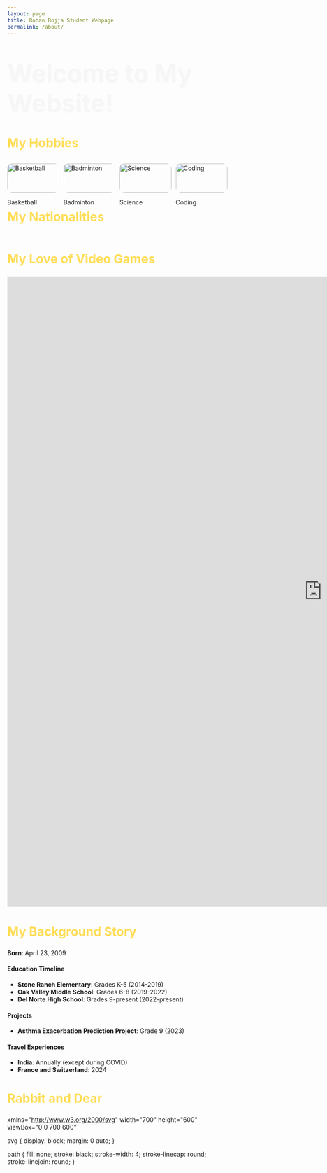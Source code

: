 ```yaml
---
layout: page
title: Rohan Bojja Student Webpage
permalink: /about/
---
```


<link href="https://fonts.googleapis.com/css2?family=Caveat:wght@600&display=swap" rel="stylesheet">
<link href="https://fonts.googleapis.com/css2?family=Raleway:wght@700&display=swap" rel="stylesheet">
<style>

    body {
        background: linear-gradient(135deg, #0f2027, #2c5364, #88d3ce);
        color: white;
        font-family: 'Caveat', 'Courier New', monospace;
        text-align: center;
        margin: 0;
    }

    h1 {
        margin-top: 50px;
        font-family: 'Raleway', sans-serif;
        font-size: 4em;
        text-shadow: 2px 2px 4px rgba(0,0,0,0.5);
    }

    h2 {
        font-family: 'Raleway', sans-serif;
        font-size: 2em;
        color: #ffdd57;
    }

    .description-box {
        margin: 30px auto;
        padding: 10px;
        background: rgba(255, 255, 255, 0.1);
        border-radius: 15px;
        width: 70%;
        max-width: 500px;
        font-size: 1.8em;
        font-family: 'Raleway', sans-serif;
    }

    .icon-container {
        display: flex;
        justify-content: space-evenly;
        margin-top: 30px;
        gap: 10px;
    }

    .icon-item {
        width: 150px;
        transition: transform 0.3s ease;
    }

    .icon-item:hover {
        transform: scale(1.1);
    }

    .flag-container {
        display: flex;
        justify-content: space-around;
        margin-top: 20px;
    }

    .flag-item {
        width: 150px;
        transition: transform 0.3s ease;
    }

    .flag-item:hover {
        transform: scale(1.1);
    }

    img {
        width: 100%;
        height: auto;
        border-radius: 10px;
    }
</style>

<style>
  .fade-in {
    animation: fadeIn 2s forwards;
  }

  @keyframes fadeIn {
    from { opacity: 0; }
    to { opacity: 1; }
  }
</style>

<h1 class="fade-in">Welcome to My Website!</h1>


<h2>My Hobbies</h2>
<div class="icon-container">
    <div class="icon-item">
        <img src="https://upload.wikimedia.org/wikipedia/commons/7/7a/Basketball.png" alt="Basketball" title="Basketball">
        <p>Basketball</p>
    </div>
    <div class="icon-item">
        <img src="https://png.pngtree.com/png-clipart/20201216/original/pngtree-badminton-ball-pie-combination-cartoon-clipart-png-image_5701340.jpg" alt="Badminton" title="Badminton">
        <p>Badminton</p>
    </div>
    <div class="icon-item">
        <img src="https://upload.wikimedia.org/wikipedia/commons/thumb/6/64/Base_pair_GC.svg/282px-Base_pair_GC.svg.png" alt="Science" title="Science">
        <p>Science</p>
    </div>
    <div class="icon-item">
        <img src="https://upload.wikimedia.org/wikipedia/commons/thumb/3/39/C_Hello_World_Program.png/290px-C_Hello_World_Program.png" alt="Coding" title="Coding">
        <p>Coding</p>
    </div>
</div>


<h2>My Nationalities</h2>
<div class="flag-container" id="flagContainer">

</div>

<script>

    var container = document.getElementById("flagContainer");


    var living_in_the_world = [
        {"flag": "https://upload.wikimedia.org/wikipedia/en/thumb/4/41/Flag_of_India.svg/255px-Flag_of_India.svg.png", "greeting": "Namaste", "description": "Indian Flag"},
        {"flag": "https://upload.wikimedia.org/wikipedia/en/thumb/a/a4/Flag_of_the_United_States.svg/255px-Flag_of_the_United_States.svg.png", "greeting": "Hello", "description": "American Flag"}
    ];


    living_in_the_world.forEach(function(item) {
        var flagItem = document.createElement("div");
        flagItem.classList.add("flag-item");
        flagItem.innerHTML = `<img src="${item.flag}" alt="${item.description}" title="${item.greeting}"><p>${item.description}</p>`;
        container.appendChild(flagItem);
    });
</script>

<h2> My Love of Video Games </h2>
<embed src="https://www.nytimes.com/games/connections" style="width:1440; height: 1440;">


<h2>My Background Story</h2>

**Born**: April 23, 2009

#### Education Timeline
- **Stone Ranch Elementary**: Grades K-5 (2014-2019)
- **Oak Valley Middle School**: Grades 6-8 (2019-2022)
- **Del Norte High School**: Grades 9-present (2022-present)

#### Projects
- **Asthma Exacerbation Prediction Project**: Grade 9 (2023)

#### Travel Experiences
- **India**: Annually (except during COVID)
- **France and Switzerland**: 2024


<h2> Rabbit and Dear </h2>

xmlns="http://www.w3.org/2000/svg" width="700" height="600" viewBox="0 0 700 600"
    <path id="path5419" d="m 627.55727,563.46269 -34.09265,-47.72968 39.14342,27.7792 z"/>
    <path id="path4232" d="m 602.30346,512.19745 -8.83884,3.53556 39.14342,27.7792 z"/>
    <path id="path4236" d="m 602.30346,512.19745 -8.83884,3.53556 -1.26268,-35.35533 z"/>
    <path id="path4240" d="m 564.92782,487.19618 28.5368,28.53683 -1.26268,-35.35533 z"/>
    <path id="path4244" d="m 564.92782,487.19618 11.11167,-17.42511 16.16245,10.60661 z"/>
    <path id="path4248" d="m 564.92782,487.19618 11.11167,-17.42511 -22.72842,-7.3236 z"/>
    <path id="path4252" d="m 561.13975,454.11368 14.89974,15.65739 -22.72842,-7.3236 z"/>
    <path id="path4628" d="m 561.13975,454.11368 -6.17169,-8.62832 -1.65699,16.96211 z"/>
    <path id="path4632" d="m 538.28261,426.25654 16.68545,19.22882 -1.65699,16.96211 z"/>
    <path id="path4634" d="m 564.92782,487.19618 -70.67404,-28.1394 59.05729,3.39069 z"/>
    <path id="path4636" d="m 538.49925,425.41047 -44.24547,33.64631 59.05729,3.39069 z"/>
    <path id="path4644" d="m 538.49925,425.41047 -44.24547,33.64631 15.843,-45.89502 z"/>
    <path id="path4646" d="m 435.99925,426.83904 58.25453,32.21774 15.843,-45.89502 z"/>
    <path id="path4648" d="m 435.99925,426.83904 60.75453,-44.56797 13.343,30.89069 z"/>
    <path id="path4656" d="m 435.99925,426.83904 60.75453,-44.56797 -74.51414,21.60498 z"/>
    <path id="path4658" d="m 452.42782,338.9819 44.32596,43.28917 -74.51414,21.60498 z"/>
    <path id="path4660" d="m 452.42782,338.9819 44.32596,43.28917 -10.94271,-34.82359 z"/>
    <path id="path4662" d="m 511.71353,386.12476 -14.95975,-3.85369 -10.94271,-34.82359 z"/>
    <path id="path4672" d="m 452.42782,338.9819 -61.38833,0.43203 31.20015,64.46212 z"/>
    <path id="path4674" d="m 376.71353,406.83904 14.32596,-67.42511 31.20015,64.46212 z"/>
    <path id="path4676" d="m 376.71353,406.83904 -7.10261,29.00346 52.62872,-31.96645 z"/>
    <path id="path4678" d="m 435.28496,425.41047 -65.67404,10.43203 52.62872,-31.96645 z"/>
    <path id="path4688" d="m 376.71353,406.83904 14.32596,-67.42511 -25.22842,-11.25217 z"/>
    <path id="path4690" d="m 376.71353,406.83904 -52.10261,-4.56797 41.20015,-74.10931 z"/>
    <path id="path4692" d="m 376.71353,406.83904 -52.10261,-4.56797 44.05729,34.46212 z"/>
    <path id="path4694" d="m 313.85639,422.55333 10.75453,-20.28226 44.05729,34.46212 z"/>
    <path id="path4704" d="m 318.1421,328.9819 6.46882,73.28917 41.20015,-74.10931 z"/>
    <path id="path4706" d="m 318.1421,328.9819 6.46882,73.28917 -48.08556,-20.53788 z"/>
    <path id="path4708" d="m 313.1421,422.55333 11.46882,-20.28226 -48.08556,-20.53788 z"/>
    <path id="path4729" d="m 313.1421,422.55333 -48.53118,-12.42512 11.91444,-28.39502 z"/>
    <path id="path4731" d="m 318.1421,328.9819 -68.53118,-38.85369 26.91444,91.60498 z"/>
    <path id="path4733" d="m 215.99924,358.26761 33.61168,-68.1394 26.91444,91.60498 z"/>
    <path id="path4735" d="m 215.99924,358.26761 -2.81689,21.8606 63.34301,1.60498 z"/>
    <path id="path4743" d="m 264.57067,410.41047 -51.38832,-30.28226 63.34301,1.60498 z"/>
    <path id="path4747" d="m 264.57067,410.41047 -51.38832,-30.28226 1.20015,17.31927 z"/>
    <path id="path4749" d="m 264.57067,410.41047 -33.53118,16.8606 -16.65699,-29.82359 z"/>
    <path id="path4755" d="m 209.57067,408.9819 21.46882,18.28917 -16.65699,-29.82359 z"/>
    <path id="path4757" d="m 191.71353,396.12476 21.46882,-15.99655 1.20015,17.31927 z"/>
    <path id="path4776" d="m 191.71353,396.12476 21.46882,-15.99655 -42.37128,5.8907 z"/>
    <path id="path4778" d="m 191.71353,396.12476 -12.10261,16.14631 -8.79985,-26.25216 z"/>
    <path id="path4780" d="m 209.57067,408.9819 21.46882,18.28917 -32.37128,3.03355 z"/>
    <path id="path4799" d="m 191.71353,396.12476 -12.10261,16.14631 12.62872,-1.25216 z"/>
    <path id="path4801" d="m 215.99924,358.26761 33.61168,-68.1394 -54.51413,26.60498 z"/>
    <path id="path4818" d="m 197.42781,276.83904 52.18311,13.28917 -54.51413,26.60498 z"/>
    <path id="path4820" d="m 183.85639,428.9819 -4.24547,-16.71083 12.62872,-1.25216 z"/>
    <path id="path4828" d="m 179.57067,388.26761 21.46882,-15.99655 -32.37128,3.03355 z"/>
    <path id="path4830" d="m 183.85639,428.9819 -6.24547,28.28917 10.62872,-10.82359 z"/>


svg {
  display: block;
  margin: 0 auto;
}

path {
  fill: none;
  stroke: black;
  stroke-width: 4;
  stroke-linecap: round;
  stroke-linejoin: round;
}

<script src="https://utteranc.es/client.js"
        repo="Rbojja23/rohan_2025"
        issue-term="title"
        label="blogpost-comment"
        theme="github-light"
        crossorigin="anonymous"
        async>
</script> 

<script>
var paths = [
  {id: '#path5419', d: 'm 574.27172,479 0,-15.65736 -32.82996,4.54569 z'},
  {id: '#path4232', d: 'm 574.27172,479 -23.23351,25.75889 -9.59645,-36.87056 z'},
  {id: '#path4236', d: 'm 506.33896,522.43656 44.69925,-17.67767 -9.59645,-36.87056 z'},
  {id: '#path4240', d: 'm 506.33896,522.43656 18.18275,-51.26524 16.92005,-3.28299 z'},
  {id: '#path4244', d: 'm 545.22983,415.36039 -20.70812,55.81093 16.92005,-3.28299 z'},
  {id: '#path4248', d: 'm 545.22983,415.36039 -20.70812,55.81093 -29.04189,-24.74873 z'},
  {id: '#path4252', d: 'm 506.33896,522.43656 18.18275,-51.26524 -29.86566,-26.49728 z'},
  {id: '#path4628', d: 'm 545.22983,415.36039 -61.77955,-47.7605 12.02954,78.8227 z'},
  {id: '#path4632', d: 'm 506.33896,522.43656 -23.24582,-0.55095 11.56291,-77.21157 z'},
  {id: '#path4634', d: 'm 545.22983,415.36039 -61.77955,-47.7605 46.6724,-16.53444 z'},
  {id: '#path4636', d: 'm 463.08697,427.86039 20.36331,-60.2605 12.02954,78.8227 z'},
  {id: '#path4644', d: 'm 439.55325,458.86513 43.53989,63.02048 11.56291,-77.21157 z'},
  {id: '#path4646', d: 'm 439.55325,458.86513 22.11132,-30.90809 32.99148,16.717 z'},
  {id: '#path4648', d: 'm 439.55325,458.86513 43.53989,63.02048 -78.07995,-18.99728 z'},
  {id: '#path4656', d: 'm 395.26754,536.00799 87.8256,-14.12238 -78.07995,-18.99728 z'},
  {id: '#path4658', d: 'm 395.26754,536.00799 -47.1744,-29.83667 56.92005,-3.28299 z'},
  {id: '#path4660', d: 'm 395.26754,536.00799 -47.1744,-29.83667 -20.22281,21.71701 z'},
  {id: '#path4662', d: 'm 439.55325,458.86513 -30.74582,10.87762 -3.79424,33.14558 z'},
  {id: '#path4672', d: 'm 355.26754,495.2937 53.53989,-25.55095 -3.79424,33.14558 z'},
  {id: '#path4674', d: 'm 355.26754,495.2937 53.53989,-25.55095 -60.9371,8.14558 z'},
  {id: '#path4676', d: 'm 378.83897,465.2937 29.96846,4.44905 -60.9371,8.14558 z'},
  {id: '#path4678', d: 'm 378.83897,465.2937 29.96846,4.44905 -35.9371,-23.99728 z'},
  {id: '#path4688', d: 'm 438.83897,458.15084 -30.03154,11.59191 -35.9371,-23.99728 z'},
  {id: '#path4690', d: 'm 438.83897,458.15084 22.8256,-29.83666 -88.79424,17.43129 z'},
  {id: '#path4692', d: 'm 416.69611,410.2937 44.96846,18.02048 -88.79424,17.43129 z'},
  {id: '#path4694', d: 'm 416.69611,410.2937 44.96846,18.02048 21.20576,-60.42585 z'},
  {id: '#path4704', d: 'm 499.51554,316.07468 -16.06526,51.52521 46.6724,-16.53444 z'},
  {id: '#path4706', d: 'm 499.51554,316.07468 -16.06526,51.52521 -46.89903,-36.53444 z'},
  {id: '#path4708', d: 'm 417.37268,408.93182 66.0776,-41.33193 -46.89903,-36.53444 z'},
  {id: '#path4729', d: 'm 499.51554,316.07468 -33.20812,-40.61765 -29.75617,55.60842 z'},
  {id: '#path4731', d: 'm 400.94411,254.64611 65.36331,20.81092 -29.75617,55.60842 z'},
  {id: '#path4733', d: 'm 400.94411,254.64611 -42.49383,99.38235 78.10097,-22.96301 z'},
  {id: '#path4735', d: 'm 417.37268,413.21754 -58.9224,-59.18908 78.10097,-22.96301 z'},
  {id: '#path4743', d: 'm 417.37268,413.21754 -58.9224,-59.18908 12.38668,89.17985 z'},
  {id: '#path4747', d: 'm 308.08697,438.21754 50.36331,-84.18908 12.38668,89.17985 z'},
  {id: '#path4749', d: 'm 308.08697,438.21754 50.36331,-84.18908 -48.32761,-19.39158 z'},
  {id: '#path4755', d: 'm 400.94411,254.64611 -42.49383,99.38235 2.38668,-65.10587 z'},
  {id: '#path4757', d: 'm 309.51554,333.93182 48.93474,20.09664 2.38668,-65.10587 z'},
  {id: '#path4776', d: 'm 308.08697,438.21754 -26.06526,-84.18908 28.10096,-19.39158 z'},
  {id: '#path4778', d: 'm 309.51554,333.93182 -11.06526,-83.47479 62.38668,38.46556 z'},
  {id: '#path4780', d: 'm 235.22983,324.64611 46.79188,29.38235 28.10096,-19.39158 z'},
  {id: '#path4799', d: 'm 235.22983,324.64611 46.79188,29.38235 -64.75618,47.75128 z'},
  {id: '#path4801', d: 'm 240.94412,431.07468 41.07759,-77.04622 -64.75618,47.75128 z'},
  {id: '#path4818', d: 'm 240.94412,431.07468 41.07759,-77.04622 25.24382,84.89414 z'},
  {id: '#path4820', d: 'm 240.94412,431.07468 24.64902,30.81092 41.67239,-22.963 z'},
  {id: '#path4822', d: 'm 256.65841,508.93182 8.93473,-47.04622 41.67239,-22.963 z'},
  {id: '#path4824', d: 'm 240.94412,431.07468 24.64902,30.81092 -41.18475,24.17986 z'},
  {id: '#path4858', d: 'm 242.37269,498.21754 23.22045,-36.33194 -41.18475,24.17986 z'},
  {id: '#path4860', d: 'm 241.65841,498.21754 23.93473,-36.33194 -9.75618,47.037 z'},
  {id: '#path4862', d: 'm 235.58698,508.57468 -10.70813,34.73949 30.95811,-34.39157 z'},
  {id: '#path4864', d: 'm 249.51555,534.64611 -24.6367,8.66806 30.95811,-34.39157 z'},
  {id: '#path4866', d: 'm 234.8727,508.21754 -9.99385,35.09663 -21.18475,-9.39157 z'},
  {id: '#path4878', d: 'm 235.58698,508.57468 6.43473,-9.54622 13.81525,9.89414 z'},
  {id: '#path4880', d: 'm 235.58698,508.57468 6.43473,-9.54622 -16.18475,-12.963 z'},
  {id: '#path4961', d: 'm 235.58698,508.57468 -37.1367,-12.40336 27.38668,-10.10586 z'},
  {id: '#path5128', d: 'm 235.58698,508.57468 -35.70813,4.02521 -1.18475,-15.82014 z'},
  {id: '#path5130', d: 'm 188.44412,507.50325 11.43473,5.09664 -1.18475,-15.82014 z'},
  {id: '#path5136', d: 'm 400.94411,254.64611 -48.9224,0.81092 8.81525,33.46556 z'},
  {id: '#path5138', d: 'm 296.6584,251.07468 55.36331,4.38235 8.81525,33.46556 z'},
  {id: '#path5140', d: 'm 309.51554,333.93182 -11.06526,-83.47479 -65.47046,74.17985 z'},
  {id: '#path5142', d: 'm 245.94411,238.93182 52.50617,11.52521 -65.47046,74.17985 z'},
  {id: '#path5144', d: 'm 235.22983,324.64611 -40.35098,0.81092 22.38668,76.32271 z'},
  {id: '#path5166', d: 'm 235.22983,324.64611 -40.35098,0.81092 21.67239,-58.67729 z'},
  {id: '#path5168', d: 'm 245.94411,238.93182 -31.06526,30.09664 18.10097,55.60842 z'},
  {id: '#path5170', d: 'm 245.94411,238.93182 -31.06526,30.09664 -15.47046,-40.10587 z'},
  {id: '#path5172', d: 'm 195.22982,329.64611 19.64903,-60.61765 -15.47046,-40.10587 z'},
  {id: '#path5174', d: 'm 195.22982,329.64611 -9.63668,-57.76051 13.81525,-42.96301 z'},
  {id: '#path5176', d: 'm 169.51553,212.50325 16.07761,59.38235 13.81525,-42.96301 z'},
  {id: '#path5186', d: 'm 169.51553,212.50325 16.07761,59.38235 -50.47046,-45.82015 z'},
  {id: '#path5188', d: 'm 169.51553,212.50325 -33.2081,-19.90336 -1.18475,33.46556 z'},
  {id: '#path5190', d: 'm 169.51553,212.50325 -33.2081,-19.90336 30.24382,-10.82015 z'},
  {id: '#path5200', d: 'm 169.51553,212.50325 28.93476,13.66807 -31.89904,-44.39158 z'},
  {id: '#path5202', d: 'm 213.08696,196.78896 -14.63667,29.38236 -31.89904,-44.39158 z'},
  {id: '#path5204', d: 'm 213.08696,196.78896 -7.49381,-37.7605 -39.0419,22.75128 z'},
  {id: '#path5206', d: 'm 213.08696,196.78896 -7.49381,-37.7605 31.67239,45.60842 z'},
  {id: '#path5208', d: 'm 213.08696,196.78896 -14.63667,29.38236 38.81525,-19.39158 z'},
  {id: '#path5258', d: 'm 213.08696,196.78896 -7.49381,-37.7605 31.67239,45.60842 z'},
  {id: '#path5260', d: 'm 255.9441,158.93182 -50.35095,0.0966 31.67239,45.60842 z'},
  {id: '#path5262', d: 'm 245.22982,238.21753 -46.77953,-12.04621 38.81525,-19.39158 z'},
  {id: '#path5270', d: 'm 245.22982,238.21753 47.50618,-40.2605 -55.47046,8.82271 z'},
  {id: '#path5272', d: 'm 245.22982,238.21753 47.50618,-40.2605 4.1724,52.75128 z'},
  {id: '#path5286', d: 'm 255.94411,160.00324 36.79189,37.95379 -55.47046,8.82271 z'},
  {id: '#path5288', d: 'm 270.94411,147.86038 21.79189,50.09665 28.81525,-22.24872 z'},
  {id: '#path5296', d: 'm 310.58697,148.21752 36.79189,-0.61763 -25.82761,28.10842 z'},
  {id: '#path5298', d: 'm 310.58697,148.21752 -40.70811,0.4538 51.67239,27.03699 z'},
  {id: '#path5306', d: 'm 310.58697,148.21752 36.79189,-0.61763 -24.75618,-22.96301 z'},
  {id: '#path5310', d: 'm 349.1584,132.86038 -1.77954,14.73951 -24.75618,-22.96301 z'},
  {id: '#path5316', d: 'm 349.1584,132.86038 -4.63668,-14.18906 -21.89904,5.96556 z'},
  {id: '#path5324', d: 'm 270.94411,147.86038 21.79189,50.09665 28.81525,-22.24872 z'},
  {id: '#path5341', d: 'm 255.58697,160.00323 14.29189,-11.33191 23.10096,49.89413 z'},
  {id: '#path5343', d: 'm 310.58697,148.21752 -40.70811,0.4538 52.38668,-23.6773 z'},
  {id: '#path5345', d: 'm 293.08697,96.431806 -23.20811,52.239514 52.38668,-23.6773 z'},
  {id: '#path5357', d: 'm 293.08697,96.431806 41.0776,9.739514 -11.89903,18.8227 z'},
  {id: '#path5359', d: 'm 293.08697,96.431806 41.0776,9.739514 -12.97046,-43.6773 z'},
  {id: '#path5361', d: 'm 345.58697,65.003235 -11.4224,41.168085 -12.97046,-43.6773 z'},
];

var timeline = anime.timeline({ autoplay: true, direction: 'alternate', loop: true });

paths.forEach(function(path, index) {
  timeline
  .add({
    targets: path.id,
    d: {
      value: path.d,
      duration: 1000,
      easing: 'easeInOutQuad'
    },
    offset: 1000 + 10 * index
  });
});

timeline
  .add({
    targets: 'path:first-child',
    opacity: {
      value: 1,
      duration: 1000,
      easing: 'easeInOutQuad'
    },
    offset: 2000 + 10 * paths.length
  });
<script>
